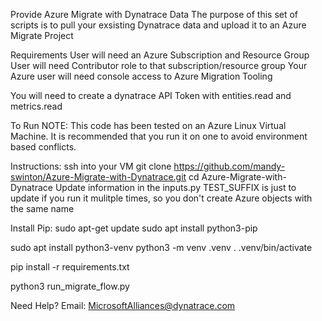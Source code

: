 Provide Azure Migrate with Dynatrace Data
The purpose of this set of scripts is to pull your exsisting Dynatrace data and upload it to an Azure Migrate Project

Requirements
User will need an Azure Subscription and Resource Group
User will need Contributor role to that subscription/resource group
Your Azure user will need console access to Azure Migration Tooling

You will need to create a dynatrace API Token with entities.read and metrics.read

To Run
NOTE: This code has been tested on an Azure Linux Virtual Machine. 
It is recommended that you run it on one to avoid environment based conflicts. 



Instructions:
ssh into your VM
git clone https://github.com/mandy-swinton/Azure-Migrate-with-Dynatrace.git
cd Azure-Migrate-with-Dynatrace
Update information in the inputs.py
    TEST_SUFFIX is just to update if you run it mulitple times, so you don't create Azure objects with the same name

Install Pip: 
    sudo apt-get update
    sudo apt install python3-pip

sudo apt install python3-venv
python3 -m venv .venv
. .venv/bin/activate

pip install -r requirements.txt

python3 run_migrate_flow.py


Need Help?
Email: MicrosoftAlliances@dynatrace.com